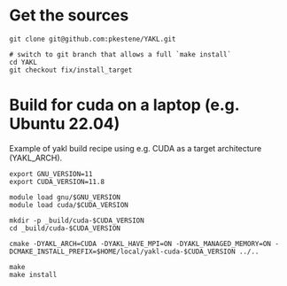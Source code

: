 # Get the sources

```shell
git clone git@github.com:pkestene/YAKL.git

# switch to git branch that allows a full `make install`
cd YAKL
git checkout fix/install_target
```

# Build for cuda on a laptop (e.g. Ubuntu 22.04)

Example of yakl build recipe using e.g. CUDA as a target architecture (YAKL_ARCH).

```shell
export GNU_VERSION=11
export CUDA_VERSION=11.8

module load gnu/$GNU_VERSION
module load cuda/$CUDA_VERSION

mkdir -p _build/cuda-$CUDA_VERSION
cd _build/cuda-$CUDA_VERSION

cmake -DYAKL_ARCH=CUDA -DYAKL_HAVE_MPI=ON -DYAKL_MANAGED_MEMORY=ON -DCMAKE_INSTALL_PREFIX=$HOME/local/yakl-cuda-$CUDA_VERSION ../..

make
make install
```
